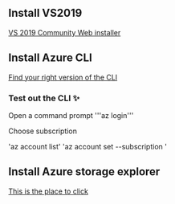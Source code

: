 ## Install VS2019
[VS 2019 Community Web installer](https://visualstudio.microsoft.com/vs/)

## Install Azure CLI
[Find your right version of the CLI](https://docs.microsoft.com/en-us/cli/azure/install-azure-cli?view=azure-cli-latest )

### Test out the CLI :sparkles:
Open a command prompt 
'''az login'''

Choose subscription

'az account list'
'az account set --subscription <ID>'


## Install Azure storage explorer
[This is the place to click](https://azure.microsoft.com/en-gb/features/storage-explorer/)